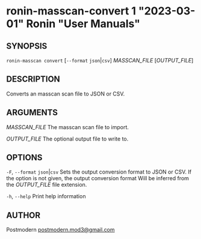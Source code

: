 # ronin-masscan-convert 1 "2023-03-01" Ronin "User Manuals"

## SYNOPSIS

`ronin-masscan convert` [`--format` `json`\|`csv`] *MASSCAN_FILE* [*OUTPUT_FILE*]

## DESCRIPTION

Converts an masscan scan file to JSON or CSV.

## ARGUMENTS

*MASSCAN_FILE*
  The masscan scan file to import.

*OUTPUT_FILE*
  The optional output file to write to.

## OPTIONS

`-F`, `--format` `json`|`csv`
  Sets the output conversion format to JSON or CSV. If the option is not given,
  the output conversion format Will be inferred from the *OUTPUT_FILE* file
  extension.

`-h`, `--help`
  Print help information

## AUTHOR

Postmodern <postmodern.mod3@gmail.com>

